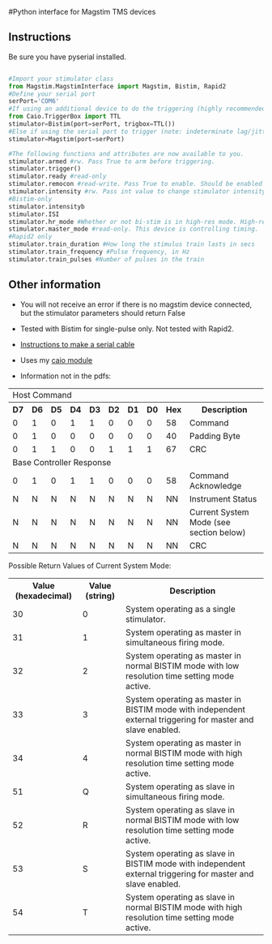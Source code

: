 #Python interface for Magstim TMS devices

## Instructions
Be sure you have pyserial installed.

```python

#Import your stimulator class
from Magstim.MagstimInterface import Magstim, Bistim, Rapid2
#Define your serial port
serPort='COM6'
#If using an additional device to do the triggering (highly recommended), try this
from Caio.TriggerBox import TTL
stimulator=Bistim(port=serPort, trigbox=TTL())
#Else if using the serial port to trigger (note: indeterminate lag/jitter!)
stimulator=Magstim(port=serPort)

#The following functions and attributes are now available to you.
stimulator.armed #rw. Pass True to arm before triggering.
stimulator.trigger()
stimulator.ready #read-only
stimulator.remocon #read-write. Pass True to enable. Should be enabled by default on stimulator init.
stimulator.intensity #rw. Pass int value to change stimulator intensity.
#Bistim-only
stimulator.intensityb
stimulator.ISI
stimulator.hr_mode #Whether or not bi-stim is in high-res mode. High-res automatic if ISI is decimal.
stimulator.master_mode #read-only. This device is controlling timing.
#Rapid2 only
stimulator.train_duration #How long the stimulus train lasts in secs
stimulator.train_frequency #Pulse frequency, in Hz
stimulator.train_pulses #Number of pulses in the train
```

## Other information

* You will not receive an error if there is no magstim device connected, but the stimulator parameters should return False

* Tested with Bistim for single-pulse only. Not tested with Rapid2.

* [Instructions to make a serial cable](http://www.psych.usyd.edu.au/tmslab/downloads/SerialCable_and_Rapid2Toolbox_v1.pdf)

* Uses my [caio module](https://github.com/cboulay/caio-python)

* Information not in the pdfs:

<table>
<tr><td colspan="10">Host Command</td></tr>
<tr><th>D7</th><th>D6</th><th>D5</th><th>D4</th><th>D3</th><th>D2</th><th>D1</th><th>D0</th><th>Hex</th><th>Description</th></tr>
<tr><td>0</td><td>1</td><td>0</td><td>1</td><td>1</td><td>0</td><td>0</td><td>0</td><td>58</td><td>Command</td></tr>
<tr><td>0</td><td>1</td><td>0</td><td>0</td><td>0</td><td>0</td><td>0</td><td>0</td><td>40</td><td>Padding Byte</td></tr>
<tr><td>0</td><td>1</td><td>1</td><td>0</td><td>0</td><td>1</td><td>1</td><td>1</td><td>67</td><td>CRC</td></tr>
<tr><td colspan="10">Base Controller Response</td></tr>
<tr><td>0</td><td>1</td><td>0</td><td>1</td><td>1</td><td>0</td><td>0</td><td>0</td><td>58</td><td>Command Acknowledge</td></tr>
<tr><td>N</td><td>N</td><td>N</td><td>N</td><td>N</td><td>N</td><td>N</td><td>N</td><td>NN</td><td>Instrument Status</td></tr>
<tr><td>N</td><td>N</td><td>N</td><td>N</td><td>N</td><td>N</td><td>N</td><td>N</td><td>NN</td><td>Current System Mode (see section below)</td></tr>
<tr><td>N</td><td>N</td><td>N</td><td>N</td><td>N</td><td>N</td><td>N</td><td>N</td><td>NN</td><td>CRC</td></tr>
</table>

Possible Return Values of Current System Mode:

<table>
<tr><th>Value (hexadecimal)</th><th>Value (string)</th><th>Description</th></tr>
<tr><td>30</td><td>0</td><td>System operating as a single stimulator.</td></tr>
<tr><td>31</td><td>1</td><td>System operating as master in simultaneous firing mode.</td></tr>
<tr><td>32</td><td>2</td><td>System operating as master in normal BISTIM mode with low resolution time setting mode active.</td></tr>
<tr><td>33</td><td>3</td><td>System operating as master in BISTIM mode with independent external triggering for master and slave enabled.</td></tr>
<tr><td>34</td><td>4</td><td>System operating as master in normal BISTIM mode with high resolution time setting mode active.</td></tr>
<tr><td>51</td><td>Q</td><td>System operating as slave in simultaneous firing mode.</td></tr>
<tr><td>52</td><td>R</td><td>System operating as slave in normal BISTIM mode with low resolution time setting mode active.</td></tr>
<tr><td>53</td><td>S</td><td>System operating as slave in BISTIM mode with independent external triggering for master and slave enabled.</td></tr>
<tr><td>54</td><td>T</td><td>System operating as slave in normal BISTIM mode with high resolution time setting mode active.</td></tr>
</table>